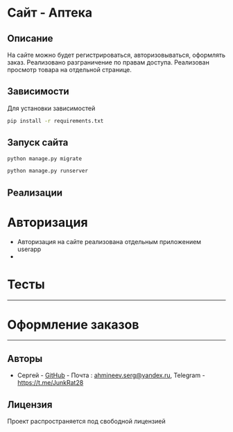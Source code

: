 # Сайт - Аптека

## Описание

На сайте можно будет регистрироваться, авторизовываться, оформлять заказ.
Реализовано разграничение по правам доступа. Реализован просмотр товара на отдельной странице.


## Зависимости

Для установки зависимостей

```bash
pip install -r requirements.txt
```

## Запуск сайта

```bash
python manage.py migrate
```


```bash
python manage.py runserver
```

## Реализации

# Авторизация

- Авторизация на сайте реализована отдельным приложением userapp
-

# Тесты


________

# Оформление заказов


_______


## Авторы
- Сергей - [GitHub](https://github.com/sergey-akhmineev) - Почта : ahmineev.serg@yandex.ru, Telegram - https://t.me/JunkRat28

## Лицензия
Проект распространяется под свободной лицензией
